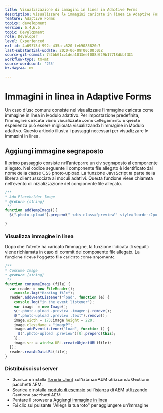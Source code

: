 ```yaml
---
title: Visualizzazione di immagini in linea in Adaptive Forms
description: Visualizzare le immagini caricate in linea in Adaptive Forms
feature: Adaptive Forms
topics: development
version: 6.4,6.5
topic: Development
role: Developer
level: Experienced
exl-id: 4a69513d-992c-435a-a520-feb9085820e7
last-substantial-update: 2020-06-09T00:00:00Z
source-git-commit: 7a2bb61ca1dea1013eef088a629b17718dbbf381
workflow-type: tm+mt
source-wordcount: '225'
ht-degree: 0%

---
```


# Immagini in linea in Adaptive Forms

Un caso d’uso comune consiste nel visualizzare l’immagine caricata come immagine in linea in Modulo adattivo. Per impostazione predefinita, l’immagine caricata viene visualizzata come collegamento e questa esperienza può essere migliorata visualizzando l’immagine in Modulo adattivo. Questo articolo illustra i passaggi necessari per visualizzare le immagini in linea.

## Aggiungi immagine segnaposto

Il primo passaggio consiste nell’anteporre un div segnaposto al componente allegato. Nel codice seguente il componente file allegato è identificato dal nome della classe CSS photo-upload. La funzione JavaScript fa parte della libreria client associata ai moduli adattivi. Questa funzione viene chiamata nell’evento di inizializzazione del componente file allegato.

```javascript
/**
* Add Placeholder Image
* @return {string} 
 */
function addTempImage(){
  $(".photo-upload").prepend(" <div class='preview'' style='border:2px solid;height:225px;width:175px;text-align:center'><br><br><div class='text'>3.5mm * 4.5mm<br>2Mb max<br>Min 600dpi</div></div><br>");

}
```

### Visualizza immagine in linea

Dopo che l’utente ha caricato l’immagine, la funzione indicata di seguito viene richiamata in caso di commit del componente file allegato. La funzione riceve l’oggetto file caricato come argomento.

```javascript
/**
* Consume Image
* @return {string} 
 */
function consumeImage (file) {
  var reader = new FileReader();
    console.log("Reading file");
  reader.addEventListener("load", function (e) {
    console.log("in the event listener");
    var image  = new Image();
    $(".photo-upload .preview .imageP").remove();
    $(".photo-upload .preview .text").remove();
    image.width = 170;image.height = 220;
    image.className = "imageP";
    image.addEventListener("load", function () {
      $(".photo-upload .preview")[0].prepend(this);
    });
    image.src = window.URL.createObjectURL(file);
  });
  reader.readAsDataURL(file); 
}
```

### Distribuisci sul server

* Scarica e installa [libreria client](assets/inline-image-client-library.zip) sull’istanza AEM utilizzando Gestione pacchetti AEM.
* Scarica e installa [modulo di esempio](assets/inline-image-af.zip) sull’istanza di AEM utilizzando Gestione pacchetti AEM.
* Puntare il browser a [Aggiungi immagine in linea](http://localhost:4502/content/dam/formsanddocuments/addinlineimage/jcr:content?wcmmode=disabled)
* Fai clic sul pulsante &quot;Allega la tua foto&quot; per aggiungere un’immagine
